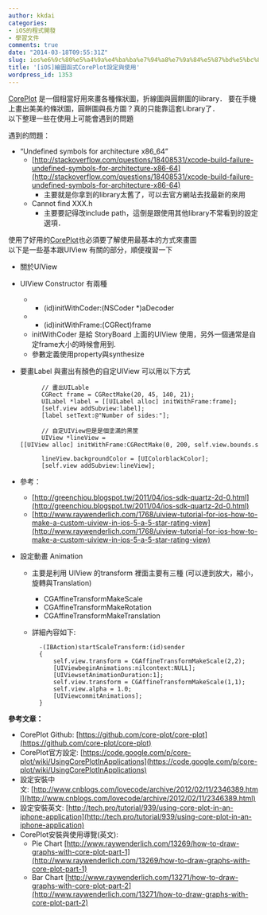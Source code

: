 ```yaml
---
author: kkdai
categories:
- iOS的程式開發
- 學習文件
comments: true
date: "2014-03-18T09:55:31Z"
slug: ios%e6%9c%80%e5%a4%9a%e4%ba%ba%e7%94%a8%e7%9a%84%e5%87%bd%e5%bc%8fcoreplot%e8%a8%ad%e5%ae%9a%e8%88%87%e4%bd%bf%e7%94%a8
title: '[iOS]繪圖函式CorePlot設定與使用'
wordpress_id: 1353
---
```


[CorePlot](https://code.google.com/p/core-plot/) 是一個相當好用來畫各種條狀圖，折線圖與圓餅圖的library． 要在手機上畫出美美的條狀圖，圓餅圖與長方圖？真的只能靠這套Library了．  
以下整理一些在使用上可能會遇到的問題 




遇到的問題：

* “Undefined symbols for architecture x86_64”
    * [http://stackoverflow.com/questions/18408531/xcode-build-failure-undefined-symbols-for-architecture-x86-64](http://stackoverflow.com/questions/18408531/xcode-build-failure-undefined-symbols-for-architecture-x86-64)
        * 主要就是你拿到的library太舊了，可以去官方網站去找最新的來用
    * Cannot find XXX.h
        * 主要要記得改include path，這倒是跟使用其他library不常看到的設定選項．


使用了好用的[CorePlot](https://code.google.com/p/core-plot/)也必須要了解使用最基本的方式來畫圖  
以下是一些基本跟UIView 有關的部分，順便複習一下

* 關於UIView
* UIView Constructor 有兩種
    * - (id)initWithCoder:(NSCoder *)aDecoder  
    * - (id)initWithFrame:(CGRect)frame
    * initWithCoder 是給 StoryBoard 上面的UIView 使用，另外一個通常是自定frame大小的時候會用到.
    * 參數定義使用property與synthesize
* 要畫Label 與畫出有顏色的自定UIView 可以用以下方式

            // 畫出UILable  
            CGRect frame = CGRectMake(20, 45, 140, 21);
            UILabel *label = [[UILabel alloc] initWithFrame:frame];
            [self.view addSubview:label];
            [label setText:@"Number of sides:"];
        
            // 自定UIView但是是個塗滿的黑筐
            UIView *lineView = [[UIView alloc] initWithFrame:CGRectMake(0, 200, self.view.bounds.size.width, 30)];
        
            lineView.backgroundColor = [UIColorblackColor];
            [self.view addSubview:lineView];


* 參考：
    * [http://greenchiou.blogspot.tw/2011/04/ios-sdk-quartz-2d-0.html](http://greenchiou.blogspot.tw/2011/04/ios-sdk-quartz-2d-0.html)
    * [http://www.raywenderlich.com/1768/uiview-tutorial-for-ios-how-to-make-a-custom-uiview-in-ios-5-a-5-star-rating-view](http://www.raywenderlich.com/1768/uiview-tutorial-for-ios-how-to-make-a-custom-uiview-in-ios-5-a-5-star-rating-view)

* 設定動畫 Animation
    * 主要是利用 UIView 的transform 裡面主要有三種 (可以達到放大，縮小，旋轉與Translation)
      * CGAffineTransformMakeScale
      * CGAffineTransformMakeRotation  
      * CGAffineTransformMakeTranslation
    * 詳細內容如下:


            -(IBAction)startScaleTransform:(id)sender
            {
                self.view.transform = CGAffineTransformMakeScale(2,2);
                [UIViewbeginAnimations:nilcontext:NULL];
                [UIViewsetAnimationDuration:1];
                self.view.transform = CGAffineTransformMakeScale(1,1);
                self.view.alpha = 1.0;
                [UIViewcommitAnimations];
            }


**參考文章：**


  * CorePlot Github: [https://github.com/core-plot/core-plot](https://github.com/core-plot/core-plot)
  * CorePlot官方設定: [https://code.google.com/p/core-plot/wiki/UsingCorePlotInApplications](https://code.google.com/p/core-plot/wiki/UsingCorePlotInApplications)
  * 設定安裝中文: [http://www.cnblogs.com/lovecode/archive/2012/02/11/2346389.html](http://www.cnblogs.com/lovecode/archive/2012/02/11/2346389.html)
  * 設定安裝英文: [http://tech.pro/tutorial/939/using-core-plot-in-an-iphone-application](http://tech.pro/tutorial/939/using-core-plot-in-an-iphone-application)
  * CorePlot安裝與使用導覽(英文):
      * Pie Chart [http://www.raywenderlich.com/13269/how-to-draw-graphs-with-core-plot-part-1](http://www.raywenderlich.com/13269/how-to-draw-graphs-with-core-plot-part-1)
      * Bar Chart [http://www.raywenderlich.com/13271/how-to-draw-graphs-with-core-plot-part-2](http://www.raywenderlich.com/13271/how-to-draw-graphs-with-core-plot-part-2)
